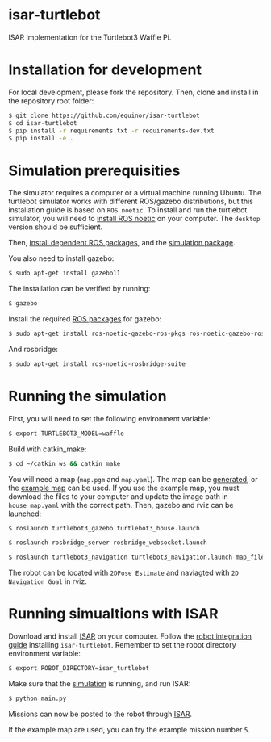 # isar-turtlebot
ISAR implementation for the Turtlebot3 Waffle Pi.

# Installation for development

For local development, please fork the repository. Then, clone and install in the repository root folder:

```bash
$ git clone https://github.com/equinor/isar-turtlebot
$ cd isar-turtlebot
$ pip install -r requirements.txt -r requirements-dev.txt
$ pip install -e .
```
# Simulation prerequisities

The simulator requires a computer or a virtual machine running Ubuntu. The turtlebot simulator works with different ROS/gazebo distributions, but this installation guide is based on `ROS noetic`. To install and run the turtlebot simulator, you will need to [install ROS noetic](http://wiki.ros.org/noetic/Installation/Ubuntu) on your computer. The `desktop` version should be sufficient.


Then, [install dependent ROS packages](https://emanual.robotis.com/docs/en/platform/turtlebot3/quick-start/), and the [simulation package](https://emanual.robotis.com/docs/en/platform/turtlebot3/simulation/).

You also need to install gazebo:
```bash
$ sudo apt-get install gazebo11
```
The installation can be verified by running:
```bash
$ gazebo
```

Install the required [ROS packages](
https://gazebosim.org/tutorials?tut=ros_installing&cat=connect_ros) for gazebo:

```bash
$ sudo apt-get install ros-noetic-gazebo-ros-pkgs ros-noetic-gazebo-ros-control
```

And rosbridge:
```bash
$ sudo apt-get install ros-noetic-rosbridge-suite
```


# Running the simulation

First, you will need to set the following environment variable:

```bash
$ export TURTLEBOT3_MODEL=waffle
```

Build with catkin_make:
```bash
$ cd ~/catkin_ws && catkin_make
```

You will need a map (`map.pgm` and `map.yaml`). The map can be [generated](https://emanual.robotis.com/docs/en/platform/turtlebot3/slam_simulation), or the [example map](https://github.com/equinor/isar-turtlebot/tree/main/examples/house) can be used. If you use the example map, you must download the files to your computer and update the image path in `house_map.yaml` with the correct path. Then, gazebo and rviz can be launched:
```bash
$ roslaunch turtlebot3_gazebo turtlebot3_house.launch
```

```bash
$ roslaunch rosbridge_server rosbridge_websocket.launch
```

```bash
$ roslaunch turtlebot3_navigation turtlebot3_navigation.launch map_file:=<path/to/map.yaml>
```

The robot  can be located with `2DPose Estimate` and naviagted with `2D Navigation Goal` in rviz. 

# Running simualtions with ISAR

Download and install [ISAR](github.com/equinor/isar) on your computer. Follow the [robot integration guide](https://github.com/equinor/isar#robot-integration) installing `isar-turtlebot`. Remember to set the robot directory environment variable:

```bash
$ export ROBOT_DIRECTORY=isar_turtlebot
```

Make sure that the [simulation](#running-the-simulation) is running, and run ISAR:

```bash
$ python main.py
```

Missions can now be posted to the robot through [ISAR](https://github.com/equinor/isar#running-a-robot-mission).

If the example map are used, you can try the example mission number `5`.
